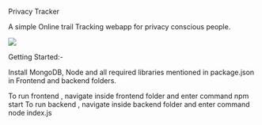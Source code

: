 Privacy Tracker

A simple Online trail Tracking webapp for privacy conscious people.

<img src="https://user-images.githubusercontent.com/58029804/215265891-3e03ae15-fd7c-45f4-a97c-2979e88dd6da.png">

Getting Started:-

Install MongoDB, Node and all required libraries mentioned in package.json in Frontend and backend folders.

To run frontend , navigate inside frontend folder and enter command npm start
To run backend , navigate inside backend folder and enter command node index.js